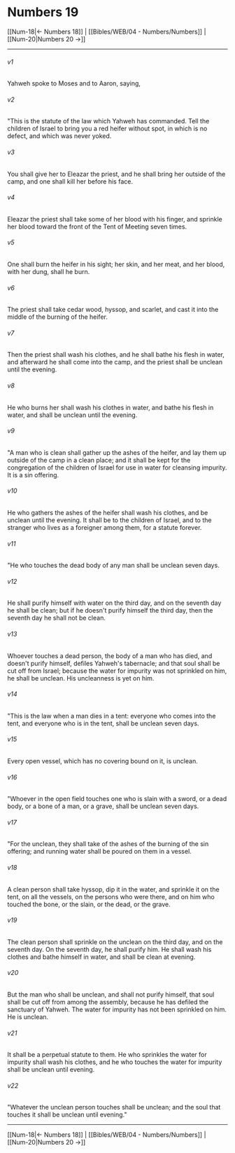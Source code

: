 # Numbers 19

[[Num-18|← Numbers 18]] | [[Bibles/WEB/04 - Numbers/Numbers]] | [[Num-20|Numbers 20 →]]
***



###### v1 
Yahweh spoke to Moses and to Aaron, saying, 

###### v2 
"This is the statute of the law which Yahweh has commanded. Tell the children of Israel to bring you a red heifer without spot, in which is no defect, and which was never yoked. 

###### v3 
You shall give her to Eleazar the priest, and he shall bring her outside of the camp, and one shall kill her before his face. 

###### v4 
Eleazar the priest shall take some of her blood with his finger, and sprinkle her blood toward the front of the Tent of Meeting seven times. 

###### v5 
One shall burn the heifer in his sight; her skin, and her meat, and her blood, with her dung, shall he burn. 

###### v6 
The priest shall take cedar wood, hyssop, and scarlet, and cast it into the middle of the burning of the heifer. 

###### v7 
Then the priest shall wash his clothes, and he shall bathe his flesh in water, and afterward he shall come into the camp, and the priest shall be unclean until the evening. 

###### v8 
He who burns her shall wash his clothes in water, and bathe his flesh in water, and shall be unclean until the evening. 

###### v9 
"A man who is clean shall gather up the ashes of the heifer, and lay them up outside of the camp in a clean place; and it shall be kept for the congregation of the children of Israel for use in water for cleansing impurity. It is a sin offering. 

###### v10 
He who gathers the ashes of the heifer shall wash his clothes, and be unclean until the evening. It shall be to the children of Israel, and to the stranger who lives as a foreigner among them, for a statute forever. 

###### v11 
"He who touches the dead body of any man shall be unclean seven days. 

###### v12 
He shall purify himself with water on the third day, and on the seventh day he shall be clean; but if he doesn't purify himself the third day, then the seventh day he shall not be clean. 

###### v13 
Whoever touches a dead person, the body of a man who has died, and doesn't purify himself, defiles Yahweh's tabernacle; and that soul shall be cut off from Israel; because the water for impurity was not sprinkled on him, he shall be unclean. His uncleanness is yet on him. 

###### v14 
"This is the law when a man dies in a tent: everyone who comes into the tent, and everyone who is in the tent, shall be unclean seven days. 

###### v15 
Every open vessel, which has no covering bound on it, is unclean. 

###### v16 
"Whoever in the open field touches one who is slain with a sword, or a dead body, or a bone of a man, or a grave, shall be unclean seven days. 

###### v17 
"For the unclean, they shall take of the ashes of the burning of the sin offering; and running water shall be poured on them in a vessel. 

###### v18 
A clean person shall take hyssop, dip it in the water, and sprinkle it on the tent, on all the vessels, on the persons who were there, and on him who touched the bone, or the slain, or the dead, or the grave. 

###### v19 
The clean person shall sprinkle on the unclean on the third day, and on the seventh day. On the seventh day, he shall purify him. He shall wash his clothes and bathe himself in water, and shall be clean at evening. 

###### v20 
But the man who shall be unclean, and shall not purify himself, that soul shall be cut off from among the assembly, because he has defiled the sanctuary of Yahweh. The water for impurity has not been sprinkled on him. He is unclean. 

###### v21 
It shall be a perpetual statute to them. He who sprinkles the water for impurity shall wash his clothes, and he who touches the water for impurity shall be unclean until evening. 

###### v22 
"Whatever the unclean person touches shall be unclean; and the soul that touches it shall be unclean until evening."

***
[[Num-18|← Numbers 18]] | [[Bibles/WEB/04 - Numbers/Numbers]] | [[Num-20|Numbers 20 →]]
